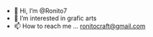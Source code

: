 - 👋 Hi, I’m @Ronito7
- 👀 I’m interested in grafic arts
- 📫 How to reach me ... ronitocraft@gmail.com
